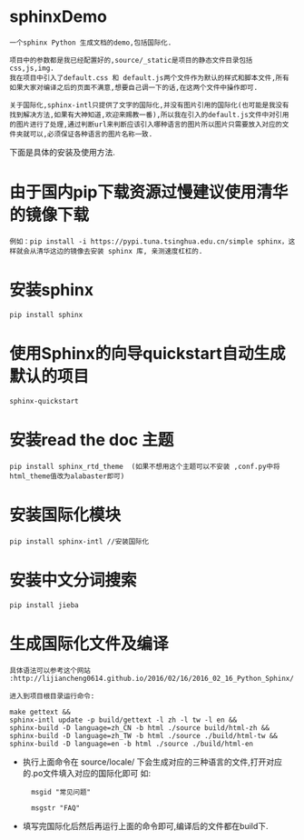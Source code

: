 # sphinxDemo
    一个sphinx Python 生成文档的demo,包括国际化.

    项目中的参数都是我已经配置好的,source/_static是项目的静态文件目录包括css,js,img.
    我在项目中引入了default.css 和 default.js两个文件作为默认的样式和脚本文件,所有如果大家对编译之后的页面不满意,想要自己调一下的话,在这两个文件中操作即可.

    关于国际化,sphinx-intl只提供了文字的国际化,并没有图片引用的国际化(也可能是我没有找到解决方法,如果有大神知道,欢迎来赐教一番),所以我在引入的default.js文件中对引用的图片进行了处理,通过判断url来判断应该引入哪种语言的图片所以图片只需要放入对应的文件夹就可以,必须保证各种语言的图片名称一致.

下面是具体的安装及使用方法.

# 由于国内pip下载资源过慢建议使用清华的镜像下载
    例如：pip install -i https://pypi.tuna.tsinghua.edu.cn/simple sphinx，这样就会从清华这边的镜像去安装 sphinx 库, 亲测速度杠杠的.


# 安装sphinx
    pip install sphinx



# 使用Sphinx的向导quickstart自动生成默认的项目
    sphinx-quickstart




# 安装read  the  doc  主题
    pip install sphinx_rtd_theme  (如果不想用这个主题可以不安装 ,conf.py中将html_theme值改为alabaster即可)
    



# 安装国际化模块
    pip install sphinx-intl //安装国际化




# 安装中文分词搜索
    pip install jieba



# 生成国际化文件及编译
    具体语法可以参考这个网站 :http://lijiancheng0614.github.io/2016/02/16/2016_02_16_Python_Sphinx/
    
    进入到项目根目录运行命令:

    make gettext && 
    sphinx-intl update -p build/gettext -l zh -l tw -l en &&
    sphinx-build -D language=zh_CN -b html ./source build/html-zh && 
    sphinx-build -D language=zh_TW -b html ./source ./build/html-tw && 
    sphinx-build -D language=en -b html ./source ./build/html-en

* 执行上面命令在 source/locale/ 下会生成对应的三种语言的文件,打开对应的.po文件填入对应的国际化即可 如:

        msgid "常见问题"

        msgstr "FAQ"

* 填写完国际化后然后再运行上面的命令即可,编译后的文件都在build下.